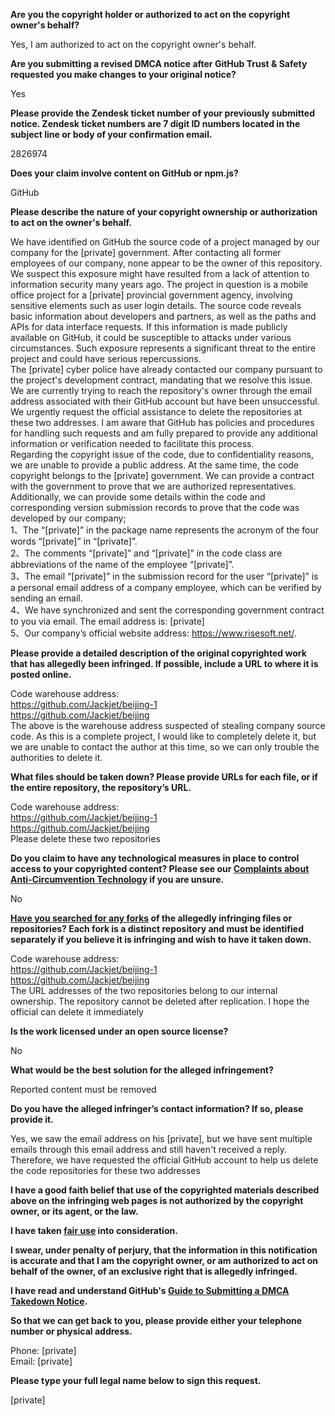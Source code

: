 **Are you the copyright holder or authorized to act on the copyright owner's behalf?**

Yes, I am authorized to act on the copyright owner's behalf.

**Are you submitting a revised DMCA notice after GitHub Trust & Safety requested you make changes to your original notice?**

Yes

**Please provide the Zendesk ticket number of your previously submitted notice. Zendesk ticket numbers are 7 digit ID numbers located in the subject line or body of your confirmation email.**

2826974

**Does your claim involve content on GitHub or npm.js?**

GitHub

**Please describe the nature of your copyright ownership or authorization to act on the owner's behalf.**

We have identified on GitHub the source code of a project managed by our company for the [private] government. After contacting all former employees of our company, none appear to be the owner of this repository. We suspect this exposure might have resulted from a lack of attention to information security many years ago. The project in question is a mobile office project for a [private] provincial government agency, involving sensitive elements such as user login details. The source code reveals basic information about developers and partners, as well as the paths and APIs for data interface requests. If this information is made publicly available on GitHub, it could be susceptible to attacks under various circumstances. Such exposure represents a significant threat to the entire project and could have serious repercussions.  
The [private] cyber police have already contacted our company pursuant to the project's development contract, mandating that we resolve this issue. We are currently trying to reach the repository's owner through the email address associated with their GitHub account but have been unsuccessful. We urgently request the official assistance to delete the repositories at these two addresses. I am aware that GitHub has policies and procedures for handling such requests and am fully prepared to provide any additional information or verification needed to facilitate this process.  
Regarding the copyright issue of the code, due to confidentiality reasons, we are unable to provide a public address. At the same time, the code copyright belongs to the [private] government. We can provide a contract with the government to prove that we are authorized representatives. Additionally, we can provide some details within the code and corresponding version submission records to prove that the code was developed by our company;  
1、The “[private]” in the package name represents the acronym of the four words “[private]” in “[private]”.  
2、The comments “[private]” and “[private]” in the code class are abbreviations of the name of the employee “[private]”.  
3、The email “[private]” in the submission record for the user “[private]” is a personal email address of a company employee, which can be verified by sending an email.  
4、We have synchronized and sent the corresponding government contract to you via email. The email address is: [private]  
5、Our company’s official website address: https://www.risesoft.net/.

**Please provide a detailed description of the original copyrighted work that has allegedly been infringed. If possible, include a URL to where it is posted online.**

Code warehouse address:  
https://github.com/Jackjet/beijing-1  
https://github.com/Jackjet/beijing  
The above is the warehouse address suspected of stealing company source code. As this is a complete project, I would like to completely delete it, but we are unable to contact the author at this time, so we can only trouble the authorities to delete it.

**What files should be taken down? Please provide URLs for each file, or if the entire repository, the repository’s URL.**

Code warehouse address:  
https://github.com/Jackjet/beijing-1  
https://github.com/Jackjet/beijing  
Please delete these two repositories

**Do you claim to have any technological measures in place to control access to your copyrighted content? Please see our <a href="https://docs.github.com/articles/guide-to-submitting-a-dmca-takedown-notice#complaints-about-anti-circumvention-technology">Complaints about Anti-Circumvention Technology</a> if you are unsure.**

No

**<a href="https://docs.github.com/articles/dmca-takedown-policy#b-what-about-forks-or-whats-a-fork">Have you searched for any forks</a> of the allegedly infringing files or repositories? Each fork is a distinct repository and must be identified separately if you believe it is infringing and wish to have it taken down.**

Code warehouse address:  
https://github.com/Jackjet/beijing-1  
https://github.com/Jackjet/beijing  
The URL addresses of the two repositories belong to our internal ownership. The repository cannot be deleted after replication. I hope the official can delete it immediately

**Is the work licensed under an open source license?**

No

**What would be the best solution for the alleged infringement?**

Reported content must be removed

**Do you have the alleged infringer’s contact information? If so, please provide it.**

Yes, we saw the email address on his [private], but we have sent multiple emails through this email address and still haven't received a reply. Therefore, we have requested the official GitHub account to help us delete the code repositories for these two addresses

**I have a good faith belief that use of the copyrighted materials described above on the infringing web pages is not authorized by the copyright owner, or its agent, or the law.**

**I have taken <a href="https://www.lumendatabase.org/topics/22">fair use</a> into consideration.**

**I swear, under penalty of perjury, that the information in this notification is accurate and that I am the copyright owner, or am authorized to act on behalf of the owner, of an exclusive right that is allegedly infringed.**

**I have read and understand GitHub's <a href="https://docs.github.com/articles/guide-to-submitting-a-dmca-takedown-notice/">Guide to Submitting a DMCA Takedown Notice</a>.**

**So that we can get back to you, please provide either your telephone number or physical address.**

Phone: [private]  
Email: [private]  

**Please type your full legal name below to sign this request.**

[private]  
